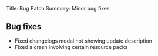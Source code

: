 Title: Bug Patch
Summary: Minor bug fixes

## Bug fixes
 - Fixed changelogs modal not showing update description
 - Fixed a crash involving certain resource packs
